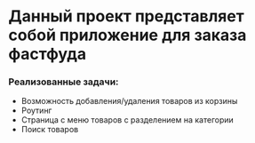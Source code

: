 # Данный проект представляет собой приложение для заказа фастфуда

### Реализованные задачи:

- Возможность добавления/удаления товаров из корзины
- Роутинг
- Страница с меню товаров с разделением на категории
- Поиск товаров
